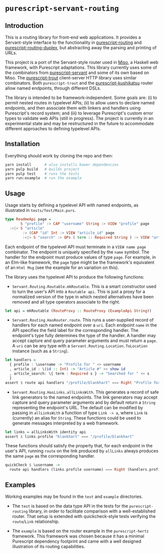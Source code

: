 # `purescript-servant-routing`

## Introduction

This is a routing library for front-end web applications.  It provides a Servant-style interface to the functionality in [purescript-routing](https://github.com/slamdata/purescript-routing) and [purescript-routing-duplex](https://github.com/natefaubion/purescript-routing-duplex), but abstracting away the parsing and printing of URLs.  

This project is a port of the Servant-style router used in [Miso](https://github.com/dmjio/miso), a Haskell web framework, with Purescript adaptations.  This library currently uses some of the combinators from [purescript-servant](https://github.com/f-o-a-m/purescript-servant) and some of its own based on Miso. The [purescript-trout](https://github.com/owickstrom/purescript-trout) client-server HTTP library uses similar combinators.  Both `purescript-trout` and the [purescript-kushikatsu](https://github.com/justinwoo/purescript-kushikatsu) router allow named endpoints, through different DSLs.

The library is intended to be framework-independent.  Some goals are: (i) to permit nested routes in typelevel APIs; (ii) to allow users to declare named endpoints, and then associate them with linkers and handlers using Purescript's record system; and (iii) to leverage Purescript's custom error types to validate web APIs (still in progress).  The project is currently in an experimental state and may be restructured in the future to accommodate different approaches to defining typelevel APIs.

## Installation

Everything should work by cloning the repo and then:

```bash
yarn install      # also installs bower dependencies
yarn pulp build   # builds project
yarn pulp test    # runs the tests
yarn run:example  # run the example
```

## Usage

Usage starts by defining a typelevel API with named endpoints, as illustrated in `tests/Test/Main.purs`.

```purescript
type ReadmeApi page =
       S "profile" :> CAP "username" String :> VIEW "profile" page
  :<|> S "article"
        :> (CAP "id" Int :> VIEW "article_id" page
        :<|> S "search" :> QPs ( term :: Required String ) :> VIEW "article_search" page)
```

Each endpoint of the typelevel API must terminate in a `VIEW name page` combinator.  The endpoint is uniquely specified by the `name` symbol.  The handler for the endpoint must produce values of type `page`.  For example, in an Elm-like framework, the `page` type might be the framework's equivalent of an `Html Msg` (see the example for an variation on this).

The library uses the typelevel API to produce the following functions:

* `Servant.Routing.Routable.mkRoutable`.  This is a smart constructor used to turn the user's API into a `Routable api`.  This is just a proxy for a normalized version of the type in which nested alternatives have been removed and all type operators associate to the right.

```purescript
let api = mkRoutable (RouteProxy :: RouteProxy (ExampleApi String))
```

* `Servant.Routing.HasRouter.route`.  This runs a user-supplied record of handlers for each named endpoint over a `uri`.  Each endpoint `name` in the API specifies the field label for the corresponding handler. The endpoint's type fully determines the type of the handler.  A handler may accept capture and query parameter arguments and must return a `page`.  A `uri` can be any type with a `Servant.Routing.Location.ToLocation` instance (such as a `String`).

```purescript
let handlers =
  { profile : \username -> "Profile for " <> username
  , article_id : \(id :: Int) -> "Article #" <> show id
  , article_search: \{ term : Required s } -> "Searched for " <> s
  }
assert $ route api handlers "/profile/blankhart" === Right "Profile for blankhart"
```

* `Servant.Routing.HasLinks.allLinksWith`.  This generates a record of safe link generators to the named endpoints.  The link generators may accept capture and query parameter arguments and by default return a `String` representing the endpoint's URL.  The default can be modified by passing in `allLinksWith` a function of type `Link -> a`, where `Link` is (currently) an alias for `String`.  These functions could be used to generate messages interpreted by a web framework.

```purescript
let links = allLinksWith identity api
assert $ links.profile "blankhart" === "/profile/blankhart"
```

These functions should satisfy the property that, for each endpoint in the user's API, running `route` on the link produced by `allLinks` always produces the same `page` as the corresponding handler.

```purescript
quickCheck $ \username ->
  route api handlers (links.profile username) === Right (handlers.profile username)
```

## Examples

Working examples may be found in the `test` and `example` directories.  

* The `test` is based on the data type API in the tests for the `purescript-routing` library, in order to facilitate comparison with a well-established router.  That setup is extended with quickcheck-style tests verifying the `route`/`Link` relationship.

* The `example` is based on the router example in the `purescript-hertz` framework.  This framework was chosen because it has a minimal Purescript dependency footprint and came with a well designed illustration of its routing capabilities.
